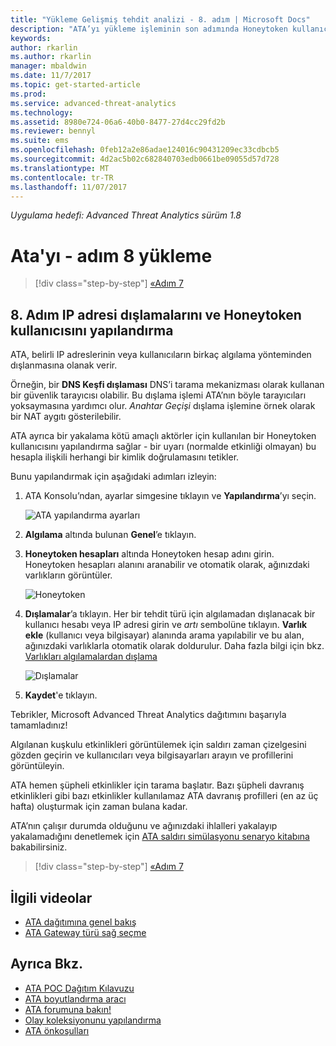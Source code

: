 ```yaml
---
title: "Yükleme Gelişmiş tehdit analizi - 8. adım | Microsoft Docs"
description: "ATA’yı yükleme işleminin son adımında Honeytoken kullanıcısını yapılandırırsınız."
keywords: 
author: rkarlin
ms.author: rkarlin
manager: mbaldwin
ms.date: 11/7/2017
ms.topic: get-started-article
ms.prod: 
ms.service: advanced-threat-analytics
ms.technology: 
ms.assetid: 8980e724-06a6-40b0-8477-27d4cc29fd2b
ms.reviewer: bennyl
ms.suite: ems
ms.openlocfilehash: 0feb12a2e86adae124016c90431209ec33cdbcb5
ms.sourcegitcommit: 4d2ac5b02c682840703edb0661be09055d57d728
ms.translationtype: MT
ms.contentlocale: tr-TR
ms.lasthandoff: 11/07/2017
---
```

*Uygulama hedefi: Advanced Threat Analytics sürüm 1.8*



# <a name="install-ata---step-8"></a>Ata'yı - adım 8 yükleme

>[!div class="step-by-step"]
[«Adım 7](vpn-integration-install-step.md)

## <a name="step-8-configure-ip-address-exclusions-and-honeytoken-user"></a>8. Adım IP adresi dışlamalarını ve Honeytoken kullanıcısını yapılandırma
ATA, belirli IP adreslerinin veya kullanıcıların birkaç algılama yönteminden dışlanmasına olanak verir. 

Örneğin, bir **DNS Keşfi dışlaması** DNS’i tarama mekanizması olarak kullanan bir güvenlik tarayıcısı olabilir. Bu dışlama işlemi ATA’nın böyle tarayıcıları yoksaymasına yardımcı olur. *Anahtar Geçişi* dışlama işlemine örnek olarak bir NAT aygıtı gösterilebilir.    

ATA ayrıca bir yakalama kötü amaçlı aktörler için kullanılan bir Honeytoken kullanıcısını yapılandırma sağlar - bir uyarı (normalde etkinliği olmayan) bu hesapla ilişkili herhangi bir kimlik doğrulamasını tetikler.

Bunu yapılandırmak için aşağıdaki adımları izleyin:

1.  ATA Konsolu’ndan, ayarlar simgesine tıklayın ve **Yapılandırma**’yı seçin.

    ![ATA yapılandırma ayarları](media/ATA-config-icon.png)

2.  **Algılama** altında bulunan **Genel**’e tıklayın.

2. **Honeytoken hesapları** altında Honeytoken hesap adını girin. Honeytoken hesapları alanını aranabilir ve otomatik olarak, ağınızdaki varlıkların görüntüler.

   ![Honeytoken](media/honeytoken.png)

3. **Dışlamalar**’a tıklayın. Her bir tehdit türü için algılamadan dışlanacak bir kullanıcı hesabı veya IP adresi girin ve *artı* sembolüne tıklayın. **Varlık ekle** (kullanıcı veya bilgisayar) alanında arama yapılabilir ve bu alan, ağınızdaki varlıklarla otomatik olarak doldurulur. Daha fazla bilgi için bkz. [Varlıkları algılamalardan dışlama](excluding-entities-from-detections.md)

   ![Dışlamalar](media/exclusions.png)

4.  **Kaydet**'e tıklayın.


Tebrikler, Microsoft Advanced Threat Analytics dağıtımını başarıyla tamamladınız!

Algılanan kuşkulu etkinlikleri görüntülemek için saldırı zaman çizelgesini gözden geçirin ve kullanıcıları veya bilgisayarları arayın ve profillerini görüntüleyin.

ATA hemen şüpheli etkinlikler için tarama başlatır. Bazı şüpheli davranış etkinlikleri gibi bazı etkinlikler kullanılamaz ATA davranış profilleri (en az üç hafta) oluşturmak için zaman bulana kadar.

ATA’nın çalışır durumda olduğunu ve ağınızdaki ihlalleri yakalayıp yakalamadığını denetlemek için [ATA saldırı simülasyonu senaryo kitabına](https://docs.microsoft.com/enterprise-mobility-security/solutions/ata-attack-simulation-playbook) bakabilirsiniz.


>[!div class="step-by-step"]
[«Adım 7](vpn-integration-install-step.md)



## <a name="related-videos"></a>İlgili videolar
- [ATA dağıtımına genel bakış](https://channel9.msdn.com/Shows/Microsoft-Security/Overview-of-ATA-Deployment-in-10-Minutes)
- [ATA Gateway türü sağ seçme](https://channel9.msdn.com/Shows/Microsoft-Security/ATA-Deployment-Choose-the-Right-Gateway-Type)


## <a name="see-also"></a>Ayrıca Bkz.
- [ATA POC Dağıtım Kılavuzu](http://aka.ms/atapoc)
- [ATA boyutlandırma aracı](http://aka.ms/atasizingtool)
- [ATA forumuna bakın!](https://social.technet.microsoft.com/Forums/security/home?forum=mata)
- [Olay koleksiyonunu yapılandırma](configure-event-collection.md)
- [ATA önkoşulları](ata-prerequisites.md)

